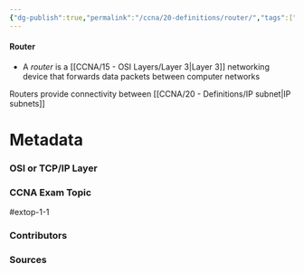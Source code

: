 ```yaml
---
{"dg-publish":true,"permalink":"/ccna/20-definitions/router/","tags":["defs_ccna"]}
---
```


#### Router
- A *router* is a [[CCNA/15 - OSI Layers/Layer 3\|Layer 3]] networking device that forwards data packets between computer networks

Routers provide connectivity between [[CCNA/20 - Definitions/IP subnet\|IP subnets]]

# Metadata
### OSI or TCP/IP Layer

### CCNA Exam Topic
#extop-1-1 
### Contributors

### Sources
